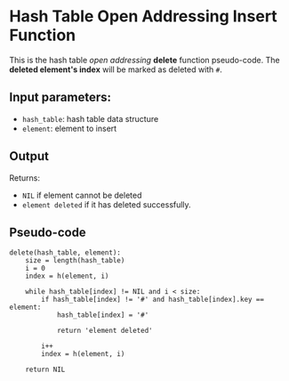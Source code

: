 # Hash Table Open Addressing Insert Function

This is the hash table _open addressing_ **delete** function pseudo-code.
The **deleted element's index** will be marked as deleted with `#`.

## Input parameters:

- `hash_table`: hash table data structure
- `element`: element to insert

## Output

Returns:

- `NIL` if element cannot be deleted
- `element deleted` if it has deleted successfully.

## Pseudo-code

```
delete(hash_table, element):
    size = length(hash_table)
    i = 0
    index = h(element, i)

    while hash_table[index] != NIL and i < size:
        if hash_table[index] != '#' and hash_table[index].key == element:
            hash_table[index] = '#'

            return 'element deleted'

        i++
        index = h(element, i)

    return NIL
```
